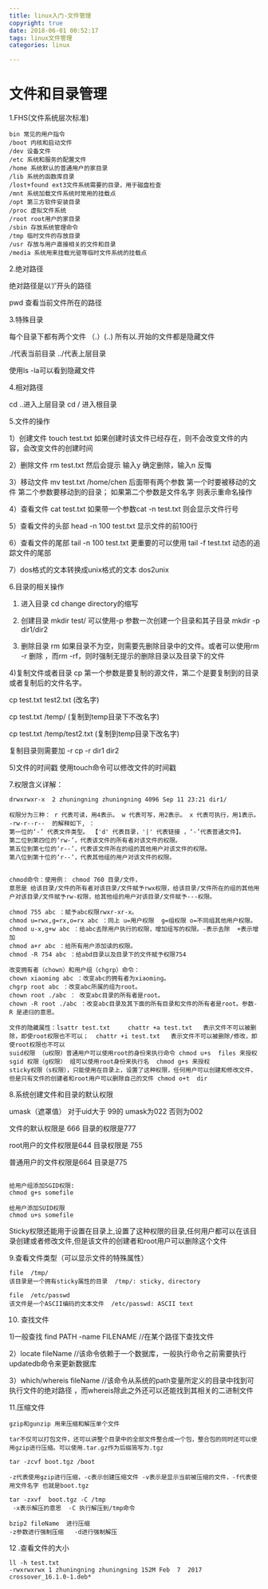 ```yaml
---
title: linux入门-文件管理
copyright: true
date: 2018-06-01 00:52:17
tags: linux文件管理
categories: linux

---
```


# 文件和目录管理

1.FHS(文件系统层次标准)

````
bin 常见的用户指令
/boot 内核和启动文件
/dev 设备文件
/etc 系统和服务的配置文件
/home 系统默认的普通用户的家目录
/lib 系统的函数库目录
/lost+found ext3文件系统需要的目录，用于磁盘检查
/mnt 系统加载文件系统时常用的挂载点
/opt 第三方软件安装目录
/proc 虚拟文件系统
/root root用户的家目录
/sbin 存放系统管理命令
/tmp 临时文件的存放目录
/usr 存放与用户直接相关的文件和目录
/media 系统用来挂载光驱等临时文件系统的挂载点

````
2.绝对路径

  绝对路径是以‘/’开头的路径
   	
  pwd 查看当前文件所在的路径
  
3.特殊目录

每个目录下都有两个文件 （.）(..) 所有以.开始的文件都是隐藏文件 

./代表当前目录 ../代表上层目录

使用ls -la可以看到隐藏文件

4.相对路径

   cd ..进入上层目录   cd / 进入根目录
   
5.文件的操作

1）创建文件 touch test.txt  如果创建时该文件已经存在，则不会改变文件的内容，会改变文件的创建时间
 
2）删除文件 rm  test.txt 然后会提示 输入y 确定删除，输入n 反悔

3）移动文件 mv test.txt  /home/chen  后面带有两个参数 第一个时要被移动的文件 第二个参数要移动到的目录； 如果第二个参数是文件名字 则表示重命名操作

4）查看文件 cat  test.txt    如果带一个参数cat -n test.txt  则会显示文件行号

5）查看文件的头部 head -n 100 test.txt  显示文件的前100行

6）查看文件的尾部 tail -n 100 test.txt   更重要的可以使用 tail -f test.txt 动态的追踪文件的尾部 

7）dos格式的文本转换成unix格式的文本 dos2unix


6.目录的相关操作

1) 进入目录 cd    change directory的缩写

2) 创建目录 mkdir  test/      可以使用-p 参数一次创建一个目录和其子目录  mkdir  -p  dir1/dir2

3) 删除目录 rm  如果目录不为空，则需要先删除目录中的文件。或者可以使用rm -r 删除 ，而rm -rf，则时强制无提示的删除目录以及目录下的文件

4)复制文件或者目录 cp 第一个参数是要复制的源文件，第二个是要复制到的目录或者复制后的文件名字。

cp test.txt  test2.txt (改名字) 
   
cp  test.txt  /temp/ (复制到temp目录下不改名字)  
  
cp  test.txt  /temp/test2.txt (复制到temp目录下改名字)
    
复制目录则需要加 -r      cp  -r dir1  dir2

5)文件的时间戳 使用touch命令可以修改文件的时间戳


7.权限含义详解：

````
drwxrwxr-x  2 zhuningning zhuningning 4096 Sep 11 23:21 dir1/

权限分为三种： r 代表可读，用4表示。 w 代表可写，用2表示。 x 代表可执行，用1表示。 
-rw-r--r--  的解释如下, ：
第一位的‘-’ 代表文件类型。 【'd' 代表目录，'|' 代表链接 ，‘-’代表普通文件】。
第二位到第四位的‘rw-’，代表该文件的所有者对该文件的权限。
第五位到第七位的‘r--’，代表该文件所在的组的其他用户对该文件的权限。
第八位到第十位的‘r--’，代表其他组的用户对该文件的权限。

 
chmod命令：使用例： chmod 760 目录/文件，
意思是 给该目录/文件的所有者对该目录/文件赋予rwx权限，给该目录/文件所在的组的其他用户对该目录/文件赋予rw-权限，给其他组的用户对该目录/文件赋予---权限。
 
chmod 755 abc ：赋予abc权限rwxr-xr-x。
chmod u=rwx,g=rx,o=rx abc ：同上 u=用户权限  g=组权限 o=不同组其他用户权限。
chmod u-x,g+w abc ：给abc去除用户执行的权限，增加组写的权限。-表示去除  +表示增加
chmod a+r abc ：给所有用户添加读的权限。
chmod -R 754 abc ：给abd目录以及目录下的文件赋予权限754
 
改变拥有者（chown）和用户组（chgrp）命令：
chown xiaoming abc ：改变abc的拥有者为xiaoming。
chgrp root abc ：改变abc所属的组为root。
chown root ./abc ： 改变abc目录的所有者是root。
chown -R root ./abc ：改变abc目录及其下面的所有目录和文件的所有者是root。参数-R 是递归的意思。

文件的隐藏属性：lsattr test.txt     chattr +a test.txt   表示文件不可以被删除，即使root权限也不可以；  chattr +i test.txt   表示文件不可以被删除/修改，即使root权限也不可以
suid权限 （u权限）普通用户可以使用root的身份来执行命令 chmod u+s  files 来授权
sgid 权限（g权限） 组可以使用root身份来执行名  chmod g+s 来授权
sticky权限（s权限），只能使用在目录上，设置了这种权限，任何用户可以创建和修改文件，但是只有文件的创建者和root用户可以删除自己的文件 chmod o+t  dir 

````

8.系统创建文件和目录的默认权限

umask（遮罩值） 对于uid大于 99的 umask为022 否则为002 

文件的默认权限是 666 目录的权限是777 

root用户的文件权限是644 目录权限是 755

普通用户的文件权限是664 目录是775

````

给用户组添加SGID权限:
chmod g+s somefile

给用户添加SUID权限
chmod u+s somefile
````
Sticky权限还能用于设置在目录上,设置了这种权限的目录,任何用户都可以在该目录创建或者修改文件,但是该文件的创建者和root用户可以删除这个文件


9.查看文件类型（可以显示文件的特殊属性）
````
file  /tmp/
该目录是一个拥有sticky属性的目录  /tmp/: sticky, directory

file  /etc/passwd
该文件是一个ASCII编码的文本文件  /etc/passwd: ASCII text

````
10. 查找文件

1)一般查找 find PATH -name FILENAME   //在某个路径下查找文件

2）locate fileName  //该命令依赖于一个数据库，一般执行命令之前需要执行updatedb命令来更新数据库

3）which/whereis  fileName  //该命令从系统的path变量所定义的目录中找到可执行文件的绝对路径 ，而whereis除此之外还可以还能找到其相关的二进制文件

11.压缩文件

````
gzip和gunzip 用来压缩和解压单个文件

tar不仅可以打包文件，还可以讲整个目录中的全部文件整合成一个包，整合包的同时还可以使用gzip进行压缩。可以使用.tar.gz作为后缀简写为.tgz

tar -zcvf boot.tgz /boot 

-z代表使用gzip进行压缩，-c表示创建压缩文件 -v表示是显示当前被压缩的文件，-f代表使用文件名字 也就是boot.tgz

tar -zxvf  boot.tgz -C /tmp  
 -x表示解压的意思  -C 执行解压到/tmp命令
 
bzip2 fileName  进行压缩
-z参数进行强制压缩   -d进行强制解压

````

12 .查看文件的大小

````
ll -h test.txt
-rwxrwxrwx 1 zhuningning zhuningning 152M Feb  7  2017 crossover_16.1.0-1.deb*
````
